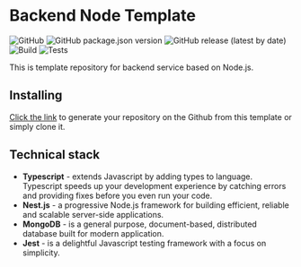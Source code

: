 # Backend Node Template  
![GitHub](https://img.shields.io/github/license/vladdekhanov/backend-node-template)
![GitHub package.json version](https://img.shields.io/github/package-json/v/vladdekhanov/backend-node-template)
![GitHub release (latest by date)](https://img.shields.io/github/v/release/vladdekhanov/backend-node-template)
![Build](https://github.com/vladdekhanov/backend-node-template/workflows/Build/badge.svg)
![Tests](https://github.com/vladdekhanov/backend-node-template/workflows/Tests/badge.svg)

This is template repository for backend service based on Node.js.

## Installing

[Click the link](https://github.com/vladdekhanov/backend-node-template/generate) to generate your repository on the Github from this template or simply clone it.

## Technical stack

* **Typescript** - extends Javascript by adding types to language. Typescript speeds up your development experience by catching errors and providing fixes before you even run your code.
* **Nest.js** - a progressive Node.js framework for building efficient, reliable and scalable server-side applications.
* **MongoDB** - is a general purpose, document-based, distributed database built for modern application.
* **Jest** - is a delightful Javascript testing framework with a focus on simplicity.
